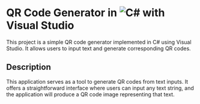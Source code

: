# QR Code Generator in ![C#](https://img.shields.io/badge/-C%23-239120?style=flat-square&logo=c-sharp&logoColor=white) with Visual Studio

This project is a simple QR code generator implemented in C# using Visual Studio. It allows users to input text and generate corresponding QR codes.

## Description

This application serves as a tool to generate QR codes from text inputs. It offers a straightforward interface where users can input any text string, and the application will produce a QR code image representing that text.
